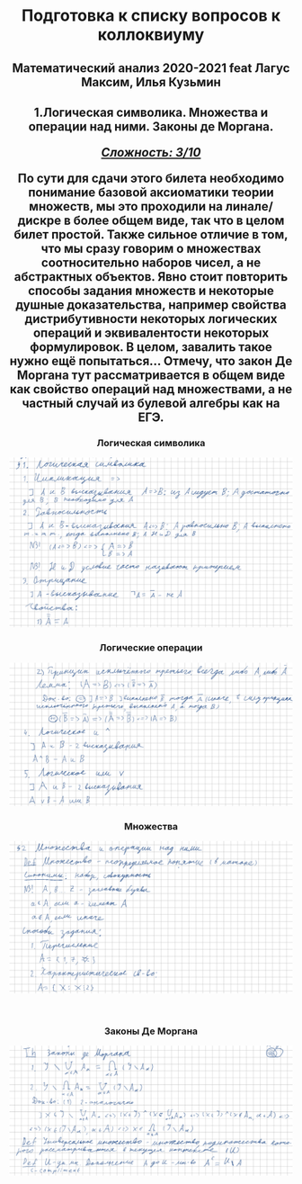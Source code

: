 <center><h1>Подготовка к списку вопросов к коллоквиуму</h1></center>




<center><h2>Математический анализ 
    2020-2021 feat Лагус Максим, Илья Кузьмин</h2></center>





<center><h2>1.Логическая символика. Множества и операции над ними. Законы де Моргана.</h2</center>



***<ins>Сложность: 3/10</ins>***


По сути для сдачи этого билета необходимо понимание базовой аксиоматики теории множеств, мы это проходили на линале/дискре в более общем виде, так что в целом билет простой. Также сильное отличие в том, что мы сразу говорим о множествах соотносительно наборов чисел, а не абстрактных объектов. Явно стоит повторить способы задания множеств и некоторые душные доказательства, например свойства дистрибутивности некоторых логических операций и эквивалентости некоторых формулировок. В целом, завалить такое нужно ещё попытаться... Отмечу, что закон Де Моргана тут рассматривается в общем виде как свойство операций над множествами, а не частный случай из булевой алгебры как на ЕГЭ.

<h3>Логическая символика</h3>


![1](./images/01_1.png)



<h3>Логические операции</h3>


![2](./images/01_2.png)



<h3>Множества</h3> 


![3](./images/01_3.png)

​	

<h3>Законы Де Моргана</h3>


![4](./images/01_4.png)

